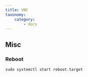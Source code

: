 ```yaml
---
title: VNC
taxonomy:
    category:
        - docs
---
```


## Misc

### Reboot
```
sudo systemctl start reboot.target
```

